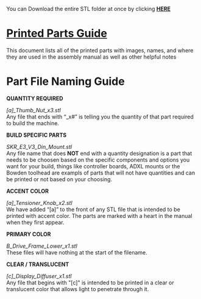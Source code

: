 You can Download the entire STL folder at once by clicking [**HERE**](https://download-directory.github.io/?url=https%3A%2F%2Fgithub.com%2FVoronDesign%2FVoron-0%2Ftree%2FVoron0.2%2FSTLs)

# [Printed Parts Guide](https://docs.google.com/spreadsheets/d/1MSgTiXazJwyfcTe7QqNIMWwQ_lfM8cOXmiMWPZ2HkEI/copy)

This document lists all of the printed parts with images, names, and where they are used in the assembly manual as well as other helpful notes



# Part File Naming Guide


**QUANTITY REQUIRED**

*[a]_Thumb_Nut_x3.stl*  
Any file that ends with “_x#” is telling you the quantity of that part required to build the machine.

**BUILD SPECIFIC PARTS**

*SKR_E3_V3_Din_Mount.stl*  
Any file name that does **NOT** end with a quantity designation is a part that needs to be choosen based on the specific components and options you want for your build, things like controller boards, ADXL mounts or the Bowden toolhead are exampls of parts that will not have quantities and can be printed or not based on your choosing. 

**ACCENT COLOR**

*[a]_Tensioner_Knob_x2.stl*  
We have added “[a]” to the front of any STL file that is intended to be printed with accent color. The parts are marked with a heart in the manual when they first appear. 

**PRIMARY COLOR**

*B_Drive_Frame_Lower_x1.stl*  
These files will have nothing at the start of the filename.

**CLEAR / TRANSLUCENT**

*[c]_Display_Diffuser_x1.stl*  
Any file that begins with "[c]" is intended to be printed in a clear or translucent color that allows light to penetrate through it.
